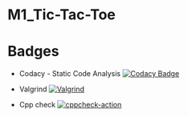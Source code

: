 # M1_Tic-Tac-Toe
# Badges







* Codacy - Static Code Analysis 
  [![Codacy Badge](https://app.codacy.com/project/badge/Grade/86959ca252e4488d8fc7c51c468e2ef7)](https://www.codacy.com/gh/AVINASH-P-1912/M1_Tic-Tac-Toe/dashboard?utm_source=github.com&amp;utm_medium=referral&amp;utm_content=AVINASH-P-1912/M1_Tic-Tac-Toe&amp;utm_campaign=Badge_Grade)
  
  
 * Valgrind
 [![Valgrind](https://github.com/AVINASH-P-1912/M1_Tic-Tac-Toe/actions/workflows/valgrind.yml/badge.svg)](https://github.com/AVINASH-P-1912/M1_Tic-Tac-Toe/actions/workflows/valgrind.yml)


* Cpp check
[![cppcheck-action](https://github.com/AVINASH-P-1912/M1_Tic-Tac-Toe/actions/workflows/c-cpp.yml/badge.svg)](https://github.com/AVINASH-P-1912/M1_Tic-Tac-Toe/actions/workflows/c-cpp.yml)
